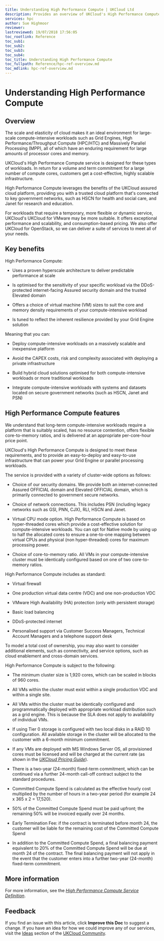 ```yaml
---
title: Understanding High Performance Compute | UKCloud Ltd
description: Provides an overview of UKCloud's High Performance Compute service
services: hpc
author: Sue Highmoor
reviewer:
lastreviewed: 19/07/2018 17:56:05
toc_rootlink: Reference
toc_sub1: 
toc_sub2:
toc_sub3:
toc_sub4:
toc_title: Understanding High Performance Compute
toc_fullpath: Reference/hpc-ref-overview.md
toc_mdlink: hpc-ref-overview.md
---
```


# Understanding High Performance Compute

## Overview

The scale and elasticity of cloud makes it an ideal environment for large-scale compute-intensive workloads such as Grid Engines, High Performance/Throughput Compute (HPC/HTC) and Massively Parallel Processing (MPP), all of which have an enduring requirement for large amounts of processor cores and memory.

UKCloud's High Performance Compute service is designed for these types of workloads. In return for a volume and term commitment for a large number of compute cores, customers get a cost-effective, highly scalable infrastructure.

High Performance Compute leverages the benefits of the UKCloud assured cloud platform, providing you with a trusted cloud platform that's connected to key government networks, such as HSCN for health and social care, and Janet for research and education.

For workloads that require a temporary, more flexible or dynamic service, UKCloud's UKCloud for VMware may be more suitable. It offers exceptional performance and scalability, and consumption-based pricing. We also offer UKCloud for OpenStack, so we can deliver a suite of services to meet all of your needs.

## Key benefits

High Performance Compute:

- Uses a proven hyperscale architecture to deliver predictable performance at scale

- Is optimised for the sensitivity of your specific workload via the DDoS-protected internet-facing Assured security domain and the trusted Elevated domain

- Offers a choice of virtual machine (VM) sizes to suit the core and memory density requirements of your compute-intensive workload

- Is tuned to reflect the inherent resilience provided by your Grid Engine solution

Meaning that you can:

- Deploy compute-intensive workloads on a massively scalable and inexpensive platform

- Avoid the CAPEX costs, risk and complexity associated with deploying a private infrastructure

- Build hybrid cloud solutions optimised for both compute-intensive workloads or more traditional workloads

- Integrate compute-intensive workloads with systems and datasets located on secure government networks (such as HSCN, Janet and PSN)

## High Performance Compute features

We understand that long-term compute-intensive workloads require a platform that is suitably scaled, has no resource contention, offers flexible core-to-memory ratios, and is delivered at an appropriate per-core-hour price point.

UKCloud's High Performance Compute is designed to meet these requirements, and to provide an easy-to-deploy and easy-to-use infrastructure that can power your Grid Engine or parallel processing workloads.

The service is provided with a variety of cluster-wide options as follows:

- Choice of our security domains. We provide both an internet-connected Assured OFFICIAL domain and Elevated OFFICIAL domain, which is primarily connected to government secure networks.

- Choice of network connections. This includes PSN (including legacy networks such as GSI, PNN, CJX), RLI, HSCN and Janet.

- Virtual CPU mode option. High Performance Compute is based on hyper-threaded cores which provide a cost-effective solution for compute-intensive workloads. You can opt for Native mode by using up to half the allocated cores to ensure a one-to-one mapping between virtual CPUs and physical (non hyper-threaded) cores for maximum processing power.

- Choice of core-to-memory ratio. All VMs in your compute-intensive cluster must be identically configured based on one of two core-to-memory ratios.

High Performance Compute includes as standard:

- Virtual firewall

- One production virtual data centre (VDC) and one non-production VDC

- VMware High Availability (HA) protection (only with persistent storage)

- Basic load balancing

- DDoS-protected internet

- Personalised support via Customer Success Managers, Technical Account Managers and a telephone support desk

To model a total cost of ownership, you may also want to consider additional elements, such as connectivity, and service options, such as cloud enablement and cross-domain services.

High Performance Compute is subject to the following:

- The minimum cluster size is 1,920 cores, which can be scaled in blocks of 960 cores.

- All VMs within the cluster must exist within a single production VDC and within a single site.

- All VMs within the cluster must be identically configured and programmatically deployed with appropriate workload distribution such as a grid engine. This is because the SLA does not apply to availability of individual VMs.

- If using Tier 0 storage is configured with two local disks in a RAID 10 configuration. All available storage in the cluster will be allocated to the customer with a 6-month minimum commitment.

- If any VMs are deployed with MS Windows Server OS, all provisioned cores must be licensed and will be charged at the current rate (as shown in the [*UKCloud Pricing Guide*](https://ukcloud.com/wp-content/uploads/2019/06/ukcloud-pricing-guide-11.0.pdf)).

- There is a two-year (24-month) fixed-term commitment, which can be continued via a further 24-month call-off contract subject to the standard procedures.

- Committed Compute Spend is calculated as the effective hourly cost multiplied by the number of hours in a two-year period (for example 24 x 365 x 2 = 17,520).

- 50% of the Committed Compute Spend must be paid upfront; the remaining 50% will be invoiced equally over 24 months.

- Early Termination Fee: if the contract is terminated before month 24, the customer will be liable for the remaining cost of the Committed Compute Spend

- In addition to the Committed Compute Spend, a final balancing payment equivalent to 20% of the Committed Compute Spend will be due at month 24 of the contract. The final balancing payment will not apply in the event that the customer enters into a further two-year (24-month) fixed-term commitment.

## More information

For more information, see the [*High Performance Compute Service Definition*](hpc-sd.md).

## Feedback

If you find an issue with this article, click **Improve this Doc** to suggest a change. If you have an idea for how we could improve any of our services, visit the [Ideas](https://community.ukcloud.com/ideas) section of the [UKCloud Community](https://community.ukcloud.com).
